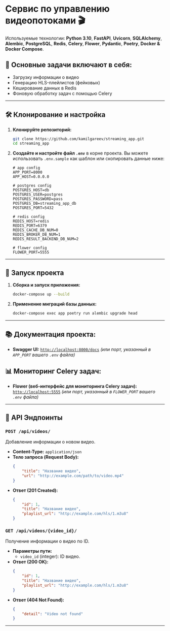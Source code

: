 # Сервис по управлению видеопотоками 🎬

Используемые технологии: **Python 3.10**, **FastAPI**, **Uvicorn**, **SQLAlchemy**, **Alembic**, **PostgreSQL**, **Redis**, **Celery**, **Flower**, **Pydantic**, **Poetry**, **Docker & Docker Compose**.

## 🚀 Основные задачи включают в себя:

-   Загрузку информации о видео
-   Генерацию HLS-плейлистов (фейковых)
-   Кеширование данных в Redis
-   Фоновую обработку задач с помощью Celery

---

## 🛠️ Клонирование и настройка

1.  **Клонируйте репозиторий:**
    ```bash
    git clone https://github.com/kamilgareev/streaming_app.git
    cd streaming_app
    ```

2.  **Создайте и настройте файл `.env`** в корне проекта. Вы можете использовать `.env.sample` как шаблон или скопировать данные ниже:
    ```env
    # app config
    APP_PORT=8000
    APP_HOST=0.0.0.0
    
    # postgres config
    POSTGRES_HOST=db
    POSTGRES_USER=postgres
    POSTGRES_PASSWORD=pass
    POSTGRES_DB=streaming_app_db
    POSTGRES_PORT=5432
    
    # redis config
    REDIS_HOST=redis
    REDIS_PORT=6379
    REDIS_CACHE_DB_NUM=0
    REDIS_BROKER_DB_NUM=1
    REDIS_RESULT_BACKEND_DB_NUM=2
    
    # flower config
    FLOWER_PORT=5555
    ```
---

## 🏁 Запуск проекта

1.  **Сборка и запуск приложения:**
    ```bash
    docker-compose up --build
    ```

2.  **Применение миграций базы данных:**
    ```bash
    docker-compose exec app poetry run alembic upgrade head
    ```

---

## 📚 Документация проекта:

-   **Swagger UI:**
    [`http://localhost:8000/docs`](http://localhost:8000/docs)
    *(или порт, указанный в `APP_PORT` вашего `.env` файла)*

## 📊 Мониторинг Celery задач:

-   **Flower (веб-интерфейс для мониторинга Celery задач):**
    [`http://localhost:5555`](http://localhost:5555)
    *(или порт, указанный в `FLOWER_PORT` вашего `.env` файла)*

---

## 🔌 API Эндпоинты

### `POST /api/videos/`
Добавление информации о новом видео.

-   **Content-Type:** `application/json`
-   **Тело запроса (Request Body):**
    ```json
    {
        "title": "Название видео",
        "url": "http://example.com/path/to/video.mp4"
    }
    ```
-   **Ответ (201 Created):**
    ```json
    {
        "id": 1,
        "title": "Название видео",
        "playlist_url": "http://example.com/hls/1.m3u8"
    }
    ```

### `GET /api/videos/{video_id}/`
Получение информации о видео по ID.

-   **Параметры пути:**
    -   `video_id` (integer): ID видео.
-   **Ответ (200 OK):**
    ```json
    {
        "id": 1,
        "title": "Название видео",
        "playlist_url": "http://example.com/hls/1.m3u8"
    }
    ```
-   **Ответ (404 Not Found):**
    ```json
    {
        "detail": "Video not found"
    }
    ```
---